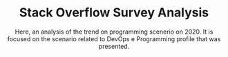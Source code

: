 <h1 align="center"> Stack Overflow Survey Analysis</h1>
<p align="center">
Here, an analysis of the trend on programming scenerio on 2020. It is focused on the scenario related to 
DevOps e Programming profile that was presented.
</p>